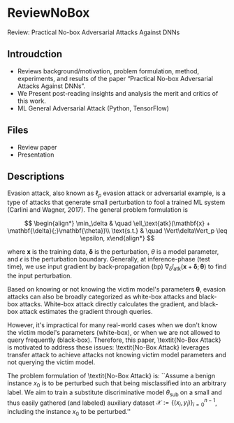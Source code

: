 # ReviewNoBox
Review: Practical No-box Adversarial Attacks Against DNNs

## Introudction
+ Reviews background/motivation, problem formulation, method, experiments, and results of the paper “Practical No-box Adversarial Attacks Against DNNs”.
+ We Present post-reading insights and analysis the merit and critics of this work.
+ ML General Adversarial Attack (Python, TensorFlow)

## Files
- Review paper
- Presentation

## Descriptions

Evasion attack, also known as $\ell_p$ evasion attack or adversarial example, is a type of attacks that generate small perturbation to fool a trained ML system (Carlini and Wagner, 2017). The general problem formulation is

$$
\begin{align*}
    \min_\delta & \quad  \ell_\text{atk}(\mathbf{x} + \mathbf{\delta}{;}\mathbf{\theta})\\
    \text{s.t.}  & \quad \Vert\delta\Vert_p \leq \epsilon,
x\end{align*}
$$

where $\mathbf{x}$ is the training data, $\mathbf{\delta}$ is the perturbation, $\theta$ is a model parameter, and $\epsilon$ is the perturbation boundary. Generally, at inference-phase (test time), we use input gradient by back-propagation (bp) $\nabla_\delta l_\text{atk}(\mathbf{x}+\mathbf{\delta}{;}\mathbf{\theta})$  to find the input perturbation.

Based on knowing or not knowing the victim model's parameters $\mathbf{\theta}$, evasion attacks can also be broadly categorized as white-box attacks and black-box attacks. White-box attack directly calculates the gradient, and black-box attack estimates the gradient through queries.

However, it's impractical for many real-world cases when we don't know the victim model's parameters (white-box), or when we are not allowed to query frequently (black-box). Therefore, this paper, \textit{No-Box Attack} is motivated to address these issues: \textit{No-Box Attack} leverages transfer attack to achieve attacks not knowing victim model parameters and not querying the victim model.

The problem formulation of \textit{No-Box Attack} is: ``Assume a benign instance $x_0$ is to be perturbed such that being misclassified into an arbitrary label. We aim to train a substitute discriminative model $\theta_{\text{sub}}$ on a small and thus easily gathered (and labeled) auxiliary dataset $\mathcal{X} := \{\left(x_i, y_i\right)\}_{i=0}^{n-1}$, including the instance $x_0$ to be perturbed.''
